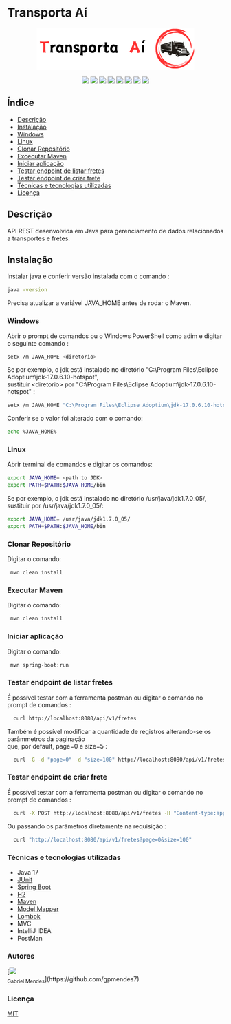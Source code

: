 # Transporta Aí

<p align='center'>
    <img src="/img/logo.png" alt="Logo Transporta Aí" />
</p>

<p align='center'>
    <img src="https://img.shields.io/badge/status-concluído-green" />    
    <img src="https://img.shields.io/badge/java-17.0.6-blue" />
    <img src="https://img.shields.io/badge/junit-5.9.2-lightgray" />
    <img src="https://img.shields.io/badge/springboot-3.2.2-red" />
    <img src="https://img.shields.io/badge/maven-3.8.3-yellow" />
    <img src="https://img.shields.io/badge/modelmapper-3.2.0-pink" />
    <img src="https://img.shields.io/badge/springdoc-3.2.0-purple" />
    <img src="https://img.shields.io/badge/lincença-mit-lightblue" />
</p>

## Índice

<ul>
  <li><a href="#descricao">Descrição</a></li>
  <li><a href="#instalacao">Instalação</a></li>
  <li><a href="#windows">Windows</a></li>
  <li><a href="#linux">Linux</a></li>
  <li><a href="#clonar-repositorio">Clonar Repositório</a></li>
  <li><a href="#executar-maven">Excecutar Maven</a></li>
  <li><a href="#iniciar">Iniciar aplicação</a></li>
  <li><a href="#testar-listar">Testar endpoint de listar fretes</a></li>
  <li><a href="#testar-criar">Testar endpoint de criar frete</a></li>
  <li><a href="#tecnicas">Técnicas e tecnologias utilizadas</a></li>
  <li><a href="#licenca">Licença</a></li>
</ul>

<h2 id="descricao">Descrição</h2>

API REST desenvolvida em Java para gerenciamento de dados relacionados a transportes e fretes.


<h2 id="instalacao">Instalação</h2>

Instalar java e conferir versão instalada com o comando :

```bash
java -version
```

Precisa atualizar a variável JAVA_HOME antes de rodar o Maven.

<h3 id="windows">Windows</h3>

Abrir o prompt de comandos ou o Windows PowerShell como adim e digitar o seguinte comando :

```bash
setx /m JAVA_HOME <diretorio>
```

Se por exemplo, o jdk está instalado no diretório "C:\Program Files\Eclipse Adoptium\jdk-17.0.6.10-hotspot", <br/>
sustituir &lt;diretorio&gt; por "C:\Program Files\Eclipse Adoptium\jdk-17.0.6.10-hotspot" :

```bash
setx /m JAVA_HOME "C:\Program Files\Eclipse Adoptium\jdk-17.0.6.10-hotspot"
```

Conferir se o valor foi alterado com o comando:

```bash
echo %JAVA_HOME%
```

<h3 id="linux">Linux</h3>

Abrir terminal de comandos e digitar os comandos: 


```bash
export JAVA_HOME= <path to JDK>
export PATH=$PATH:$JAVA_HOME/bin
```

Se por exemplo, o jdk está instalado no diretório /usr/java/jdk1.7.0_05/,
sustituir <path to JDK> por /usr/java/jdk1.7.0_05/:

```bash
export JAVA_HOME= /usr/java/jdk1.7.0_05/
export PATH=$PATH:$JAVA_HOME/bin
```

<h3 id="clonar-repositorio">Clonar Repositório</h3>

Digitar o comando: 

```bash
 mvn clean install
```

<h3 id="executar-maven">Executar Maven</h3>

Digitar o comando: 

```bash
 mvn clean install
```

<h3 id="iniciar">Iniciar aplicação</h3>

Digitar o comando: 

```bash
 mvn spring-boot:run
```

<h3 id="testar-listar">Testar endpoint de listar fretes</h3>

É possível testar com a ferramenta postman ou digitar o comando no prompt de comandos :

```bash
  curl http://localhost:8080/api/v1/fretes
```

Também é possível modificar a quantidade de registros alterando-se os parâmmetros da paginação <br/>
que, por default, page=0 e size=5 :

```bash
  curl -G -d "page=0" -d "size=100" http://localhost:8080/api/v1/fretes
```

<h3 id="testar-criar">Testar endpoint de criar frete</h3>

É possível testar com a ferramenta postman ou digitar o comando no prompt de comandos :

```bash
  curl -X POST http://localhost:8080/api/v1/fretes -H "Content-type:application/json" -d "{\"cubagem\":20.55, \"peso\":1000.00, \"distancia\":90.5, \"tempo\":2}"
```

Ou passando os parâmetros diretamente na requisição :

```bash
  curl "http://localhost:8080/api/v1/fretes?page=0&size=100"
```

<h3 id="tecnicas">Técnicas e tecnologias utilizadas</h3>

* Java 17
* [JUnit](https://junit.org/junit5/)
* [Spring Boot](https://spring.io/projects/spring-boot)
* [H2](https://www.h2database.com/html/main.html)
* [Maven](https://maven.apache.org/)
* [Model Mapper](https://modelmapper.org/) 
* [Lombok](https://projectlombok.org/)
* MVC
* IntelliJ IDEA
* PostMan

<h3 id="autores">Autores</h3>
[<img loading="lazy" src="https://avatars.githubusercontent.com/u/12829540?v=4" width=115><br><sub>Gabriel Mendes</sub>](https://github.com/gpmendes7)
<h3 id="licenca">Licença</h3>

[MIT](https://choosealicense.com/licenses/mit/)
